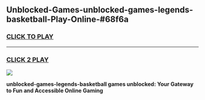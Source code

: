
## Unblocked-Games-unblocked-games-legends-basketball-Play-Online-#68f6a
<h3>
<a href="https://premium.freeplayer.one?title=unblocked-games-legends-basketball&ref=27F">CLICK TO PLAY</a></h3>
<hr>

<h3>
<a href="https://premium.freeplayer.one?title=unblocked-games-legends-basketball&ref=27F">CLICK 2 PLAY</a>
  
</h3>

<a href="https://premium.freeplayer.one?title=unblocked-games-legends-basketball&ref=27F"><img src="https://clearcache.store/games.png"></a>


**unblocked-games-legends-basketball games unblocked: Your Gateway to Fun and Accessible Online Gaming**
